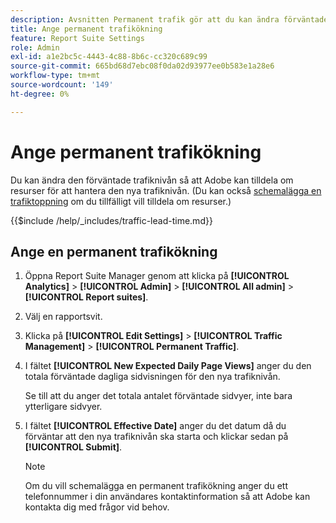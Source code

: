 ```yaml
---
description: Avsnitten Permanent trafik gör att du kan ändra förväntade trafiknivåer så att Adobe kan omfördela resurser för att hantera den nya trafiknivån.
title: Ange permanent trafikökning
feature: Report Suite Settings
role: Admin
exl-id: a1e2bc5c-4443-4c88-8b6c-cc320c689c99
source-git-commit: 665bd68d7ebc08f0da02d93977ee0b583e1a28e6
workflow-type: tm+mt
source-wordcount: '149'
ht-degree: 0%

---
```


# Ange permanent trafikökning

Du kan ändra den förväntade trafiknivån så att Adobe kan tilldela om resurser för att hantera den nya trafiknivån. (Du kan också [schemalägga en trafiktoppning](/help/admin/admin/c-manage-report-suites/c-edit-report-suites/c-traffic-management/t-traffic-schedule-spike.md) om du tillfälligt vill tilldela om resurser.)

{{$include /help/_includes/traffic-lead-time.md}}

## Ange en permanent trafikökning

1. Öppna Report Suite Manager genom att klicka på **[!UICONTROL Analytics]** > **[!UICONTROL Admin]** > **[!UICONTROL All admin]** > **[!UICONTROL Report suites]**.
1. Välj en rapportsvit.
1. Klicka på **[!UICONTROL Edit Settings]** > **[!UICONTROL Traffic Management]** > **[!UICONTROL Permanent Traffic]**.
1. I fältet **[!UICONTROL New Expected Daily Page Views]** anger du den totala förväntade dagliga sidvisningen för den nya trafiknivån.

   Se till att du anger det totala antalet förväntade sidvyer, inte bara ytterligare sidvyer.
1. I fältet **[!UICONTROL Effective Date]** anger du det datum då du förväntar att den nya trafiknivån ska starta och klickar sedan på **[!UICONTROL Submit]**.

   >[!NOTE]
   >
   >Om du vill schemalägga en permanent trafikökning anger du ett telefonnummer i din användares kontaktinformation så att Adobe kan kontakta dig med frågor vid behov.
